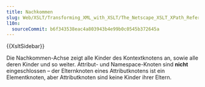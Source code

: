 ```yaml
---
title: Nachkommen
slug: Web/XSLT/Transforming_XML_with_XSLT/The_Netscape_XSLT_XPath_Reference/Axes/descendant
l10n:
  sourceCommit: b6f343538eac4a803943b4e99b0c0545b372645a
---
```


{{XsltSidebar}}

Die Nachkommen-Achse zeigt alle Kinder des Kontextknotens an, sowie alle deren Kinder und so weiter. Attribut- und Namespace-Knoten sind **nicht** eingeschlossen – der Elternknoten eines Attributknotens ist ein Elementknoten, aber Attributknoten sind keine Kinder ihrer Eltern.
